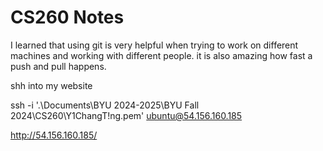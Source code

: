 # CS260 Notes

I learned that using git is very helpful when trying to work on different machines and working with different people. it is also amazing how fast a push and pull happens. 


shh into my website

ssh -i '.\Documents\BYU 2024-2025\BYU Fall 2024\CS260\Y1ChangT!ng.pem' ubuntu@54.156.160.185

http://54.156.160.185/
